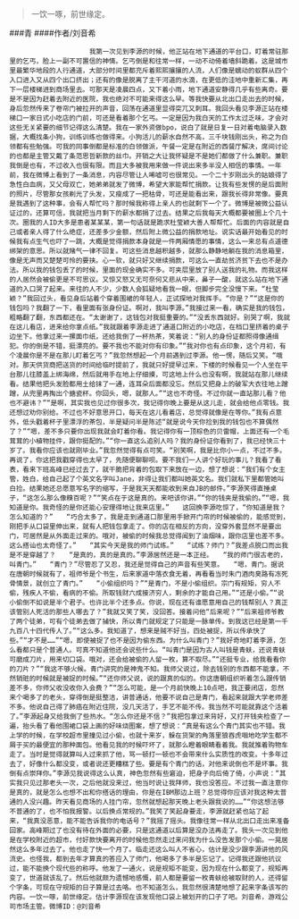 > 一饮一啄，前世缘定。

###青
####作者/刘音希

						我第一次见到李源的时候，他正站在地下通道的平台口，盯着常驻那里的乞丐，脸上一副不可置信的神情。乞丐倒是和往常一样，一动不动倚着墙斜跪着。这是城市里最繁华地段的人行通道，大部分时间里都充斥着熙熙攘攘的人流，人们像是蠕动的蚁群从四个入口进入又从四个出口挤出；还有的像是脱离了主干河道的水滴，在更低的洼地中重新汇集，再下一层楼梯进到商场里去。可那天是凌晨四点，又下着小雨，地下通道安静得几乎有些离奇。要是不是因为赶着去附近的医院，我也绝对不可能来得这么早。等我快要从北出口走出去的时候，身后忽然传来了卷帘门被拉开的声音，回荡在通道里显得突兀又刺耳。我回头看见李源正站在楼梯口一家日式小吃店的门前，可还是看着那个乞丐。一定是因为我白天的工作太过乏味，才会对这些无关紧要的细节记得这么清楚。我在一家外资做bpo，说白了就是日复一日对着电脑录入数据，大概找条小狗，训练训练也做得来。小狗活儿的薪水自然不高，三千块钱刚出头，称之为白领都有些勉强。可我的同事倒都是标准的白领做派，午餐一定是在附近的西餐厅解决，席间讨论的也都是主管又戴了条范思哲新款的丝巾。开销之大让我怀疑是不是她们都做了什么兼职。兼职我倒是也有，不过收入也很有限。而且大多被我用来做一件说出来多半没人相信的事情。一年前，我在微博上看到了一条消息，内容尽管让人唏嘘可也很常见。一个二十岁刚出头的姑娘得了急性白血病，又父母双亡，她弟弟就发了微博，希望大家能帮忙捐款。让我有些发愣的是后面附的照片，尽管那女孩剃光了头发，又瘦成了一把枯骨，可还是能看出来，跟我长得非常像。要真是我遇到了这种事，会有人帮忙吗？那时候我称得上亲人的也就剩下一个了。微博是被微公益认证过的，还算可信，我就把当月剩下的薪水都捐了过去。结果之后我每天大概都要被圈上个几十次。圈我的人ID大多是患者某某某，第一句话就是跪求杜莹颖大善人帮帮忙。后面的内容就是自己或者亲人得了什么绝症，还差多少金额，然后附上微公益的捐款地址。说实话最开始看见的时候我有点生气也吓了一跳，大概是觉得捐款本身就是一件两厢情愿的事情，这么一来总有点道德绑架的意思。所以就赌气一律不回复。可这些消息越积越多，就那么静静地躺在我的消息箱里，像是无声而又楚楚可怜的要挟。心一软，就只好又继续捐款，可这么一直劫贫济贫下去也不是办法。所以我的钱包丢了的时候，里面的现金确实不多。可夹层里放了别人送我的礼物。而我这样的人居然会被偷更是不可思议。又惊又怒又无可奈何又悲从中来，鼻子一酸，就这么站在地下通道的入口哭了起来。来往的人不少，少数人会狐疑地看我一眼，但脚步完全没慢下来。“杜莹颖？”我回过头，看见身后站着个穿着围裙的年轻人，正试探地对我挥手。“你是？”“这是你的钱包吗？我翻了一下，看里面有张身份证。啊对，我叫李源。”我接过来一看，确实是我的钱包，粗略翻了翻，东西都还在。“太谢谢了，这钱包对我挺重要的。”“没丢东西就好。别哭了啊，我就在这儿看店，进来给你拿点纸。”我就跟着李源走进了通道口附近的小吃店，在档口里挤着的桌子边坐下。他拿过来一摞面巾纸，还给我倒了一杯热茶，笑着说：“别人的身份证都照得像通缉犯。你的倒是不错，挺漂亮的。要不我也不能对你有印象。”“我对你也有点印象，这个月初，有个凌晨你是不是在那儿盯着乞丐？”我忽然想起一个月前遇到过李源。他一愣，随后又笑。“哦对。那天供货商把送货的时间给临时提前了，我就只好提早过来，下楼的时候看见一个人坐在平台那儿往膝盖上绑海绵，然后就用手在地上仔细摸，可这地上什么也没有啊，我就站在那儿继续看。结果他把头发脸都用土给抹了一通，连耳朵后面都没忘。然后又把身上的破军大衣往地上蹭蹭，从兜里再掏出个搪瓷杯。你回头，嗯，就那人。”“这也不奇怪。不过你就一直站那儿看？他也不避讳？”“是啊，其实我也见过你很多次，我记得你晚上要是从这儿走，就会给他点零钱。我还想过劝你别给。不过也不好意思开口，每天在这儿看着店，总觉得就像是在等你。”我有点意外，低头戳着杯子里漂浮的茶包，半是疑问半是陈述“就是说今天你捡到我的钱包也不算偶然了？”“嗯，差不多只要你出现我就会盯着你看。我记得你有一顶棕色的贝雷帽，上面还有一个毛茸茸的小植物挂件，跟你挺配的。”“你一直这么追别人吗？我的身份证你看到了，我已经快三十岁了。我看你应该也就刚毕业。”我忽然觉得有点可笑。“别笑啊，我是比你小一点，不过不多。再说了，你这把我戳穿得也太早了，先随便聊聊呗。要不我们一人讲个好玩的事儿？我看了看表，看来下班高峰已经过去了，就干脆把背着的包取下来放在一边，想了想说：“我们有个女主管，姓白，给自己起了个英文名字叫Jane，非得让我们都叫她英文名。我们就私下里都管她叫白捡。结果她还总愿意写名字的缩写，于是我天天都能收到来自JB的邮件。”李源笑得直捶桌子，“这怎么那么像糗百呢？”“笑点在于这是真的。来吧该你讲。”“你的钱夹是我偷的。”“嗯，我知道是你。我奇怪的是你还能心安理得地让我来店里。”　　这回换李源吃惊了，“你知道是我？怎么知道的？”　　“巧合太多了，我是走到通道口那里用手掀开门帘的时候被偷的，能感觉到，刚把手从口袋里伸出来，就有人把钱包拿走了。你的店在相反的方向，没穿外套显然不是要出门，可居然是从外面走过来的。哦对，被偷的时候我总觉得闻到了油烟味，跟你店里也差不多。这么搭讪也太奇怪了。”　　“其实今天是我的师门试练。”　　“试练？师门？”我差点脱口而出我是不是穿越了？　　“是真的，真的是真的。”李源居然还是一本正经。　　“我的师门很古老的，叫青门。”　　“青门？”尽管忍了又忍，我还是觉得自己的声音有些笑意。　　“嗯，青门。据说在唐朝时候就有了，祖师爷是个书生，后来家道中落衣食无着，再看看当时朱门酒肉臭路有冻死骨情景，就创立了青门。”　　“小偷组织吗？”“是青门，不是小偷组织。宗门有规矩，穷人不偷，残疾人不偷，看病的不偷。所取钱财六成接济穷人，剩余的才能自己用。”“还是小偷。”“说小偷倒不如说是半个君子。也许比半个还多点。你说，现在还有谁愿意用自己的钱帮别人？真正该管别人死活的那些人哪去了？”我就又笑了笑，没回答。接着问他“后来呢？”“后来祖师爷教了两个徒弟，可有个徒弟去做了捕快，所以青门就规定了只能是一脉单传。到我这已经是第一千九百八十四代传人了。”“这么多。我知道了，想来是贼不好当，四处被捉，所以传承快了些。”“才不是……”“嗯，即使被捉了也不是因为偷东西。为什么叫青门？”我好奇地盯着李源，怎么看都只是个普通人。可真不知道他还会说些什么。“叫青门是因为古人叫钱是青蚨，还说青蚨可磨成刀片，用来切口袋。哦对，还会给被偷的人留一枚，算不取尽。”“还挺专业，给我看看你的刀片？”“我这不够火候。青门讲究的是神鬼不知。我师父说过，除去钱别的东西都不能拿，不然销赃的时候就是被捉的时候。”“还你师父说，说的跟真的似的。你这唐朝组织听着怎么跟传销差不多，你师父收没收你入会费？”“怎么可能，是一个月前快晚上10点吧，我正要闭店，忽然来个喝多了的老头，穿得倒是挺整洁，讲普通话，他要不说自己是青门，看起来就跟大学老师差不多。他说自己得了肺癌在附近住院，没几天活了，手艺不能不传。我当然不可能就靠这个活着了。”李源起身又给我倒了些热水。“怎么你还是不信？”我把包拿过来背好，又打开钱夹检查了一遍，抬头看了看他围裙口袋上画的好味烧图案，想了想说：“真是有这么个青门其实也不错。我上学的时候，在学校超市里撞见过小偷，也就十来岁，躲在货架的角落里狼吞虎咽地吃学生都不屑于买的最便宜的那种面包。他看见我的时候吓坏了，就那么瞪着眼睛看着我。我就推着购物车走了。当时是觉得就算叫人过来抓了他，骂一顿打一顿也不会带来什么实质性的改变。十多年过去了，好像什么都没变，或者说还更糟糕了些。要是有个青门的话，对他来说倒也不是坏事。我倒有点崇拜你。”李源见我说得这么认真，神色忽然有些窘迫，把身子向后倚了倚，小声说：“其实我只见过那老头一次，之后他就没来过，他当时说让我拜师，我也没答应。不过我一直注意你是真的，就是怎么也想不出和你搭话的理由，你是在IBM那边上班？总觉得你应该对我这种太普通的人没兴趣。昨天看见商场的人挂门帘，忽然就想起那天晚上老头跟我说的……”“你这想法够不普通的了，也不怕我报警。以后换点常规的。”我笑了笑起身要走，李源就赶紧也站了起来，“我真没恶意，能不能告诉我你的电话号？”我摇了摇头。我像往常一样从北出口走出来准备回家。高峰期过了也没有待在外面的必要，只是这通道以后算是没办法再走了。我头一次见到他是在学校附近的超市，付好款快要离开的时候他忽然走过来问我为什么没告发那个小偷。一晃居然这么多年过去了。他也走了快一个月了。临走还这么叫人不省心，估计是没少跟李源讲他的风流史。也怪我，都到去年才算真的答应入了师门，他喝多了多半是忘记了。记得我还跟他抗议过，能不能换个现代些的称呼。他发了一通火，说是规矩不能变，因为现在什么都变了，规矩再变了，世道就该乱了。然后他就颇为遗憾地感慨，前人都是要留一枚青蚨给被取财的人，还得留个字条，可现在守规矩的日子算是过去咯。也不知道怎么，我忽然很清楚地想了起来字条该写的内容。一饮一啄，前世缘定。估计李源现在该发现他口袋上被划开的口子了吧。刘音希，游戏公司市场主管。微博ID：@刘音希 